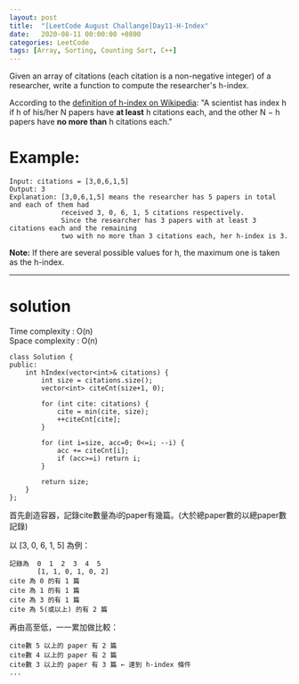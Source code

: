 ```yaml
---
layout: post
title:  "[LeetCode August Challange]Day11-H-Index"
date:   2020-08-11 00:00:00 +0800
categories: LeetCode
tags: [Array, Sorting, Counting Sort, C++]
---
```

Given an array of citations (each citation is a non-negative integer) of a researcher, write a function to compute the researcher's h-index.  

According to the [definition of h-index on Wikipedia](https://en.wikipedia.org/wiki/H-index): "A scientist has index h if h of his/her N papers have **at least** h citations each, and the other N − h papers have **no more than** h citations each."  

# Example:  

	Input: citations = [3,0,6,1,5]
	Output: 3 
	Explanation: [3,0,6,1,5] means the researcher has 5 papers in total and each of them had 
	             received 3, 0, 6, 1, 5 citations respectively. 
	             Since the researcher has 3 papers with at least 3 citations each and the remaining 
	             two with no more than 3 citations each, her h-index is 3.

**Note:** If there are several possible values for h, the maximum one is taken as the h-index.

______________________  

# solution

Time complexity : O(n)  
Space complexity : O(n)  

	class Solution {
	public:
	    int hIndex(vector<int>& citations) {
	        int size = citations.size();
	        vector<int> citeCnt(size+1, 0);

	        for (int cite: citations) {
	            cite = min(cite, size);
	            ++citeCnt[cite];
	        }
	        
	        for (int i=size, acc=0; 0<=i; --i) {
	            acc += citeCnt[i];
	            if (acc>=i) return i;
	        }
	        
	        return size;
	    }
	};

首先創造容器，記錄cite數量為i的paper有幾篇。(大於總paper數的以總paper數記錄)  

以 [3, 0, 6, 1, 5] 為例：  

	記錄為  0  1  2  3  4  5
	       [1, 1, 0, 1, 0, 2]
	cite 為 0 的有 1 篇
	cite 為 1 的有 1 篇
	cite 為 3 的有 1 篇
	cite 為 5(或以上) 的有 2 篇

再由高至低，一一累加做比較：

	cite數 5 以上的 paper 有 2 篇
	cite數 4 以上的 paper 有 2 篇
	cite數 3 以上的 paper 有 3 篇 ← 達到 h-index 條件
	...
